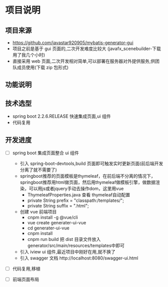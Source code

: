 # 项目说明
## 项目来源
- https://github.com/javastar920905/mybatis-generator-gui
- 项目之前是基于 gui 页面的,二次开发难度比较大 (javafx_scenebuilder-下载用了我几个小时)
- 直接采用 web 页面,二次开发相对简单,可以部署在服务器对外提供服务,供团队成员使用(下载 zip 包形式)
## 功能说明

## 技术选型
- spring boot 2.2.6.RELEASE 快速集成页面,ui 组件
- 代码复用 

## 开发进度
- [ ] spring boot 集成页面整合 ui 组件
    - 引入 spring-boot-devtools,build 页面即可触发实时更新页面(前后端开发分离了就不需要了)
    - springboot推荐的页面模板是thymeleaf，在前后端不分离的情况下，springboot推荐用html做页面，然后用thymeleaf做模板引擎，做数据渲染，可以用js或者jquery手动去操作dom，这里用vue
        - ThymeleafProperties.java 查看 thymeleaf自动配置
        - private String prefix = "classpath:/templates/";
        - private String suffix = ".html";
    - 创建 vue 前端项目 
        - cnpm install -g @vue/cli
        - vue create generater-ui-vue 
        - cd  generater-ui-vue 
        - cnpm install 
        - cnpm run build 把 dist 目录文件放入 generator/src/main/resources/templates中即可
    - 引入 iview ui 组件,最近项目中刚好在用,就不换了 
    - 引入 swagger 文档 http://localhost:8080/swagger-ui.html
    
- [ ] 代码复用,移植
- [ ] 前端页面布局
